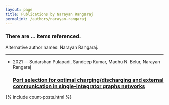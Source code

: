 ```yaml
---
layout: page
title: Publications by Narayan Rangaraj
permalink: /authors/narayan-rangaraj
---
```


<h3 id="number-posts">There are ... items referenced.</h3>
<p id='info-authors'>Alternative author names: Narayan Rangaraj.</p>
<hr />
<ul class="post-list">
<li><span class='post-meta'>2021 -- Sudarshan Pulapadi, Sandeep Kumar, Madhu N. Belur, Narayan Rangaraj</span><h3><a class='post-link' href="{{ site.baseurl }}/port-selection-for-optimal-charging-discharging-and-external-communication-in-single-integrator-graphs-networks">Port selection for optimal charging/discharging and external communication in single-integrator graphs networks</a></h3></li>

</ul>
{% include count-posts.html %}
